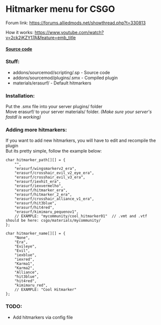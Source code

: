 # Hitmarker menu for CSGO

Forum link: https://forums.alliedmods.net/showthread.php?t=330813 <br>

How it works: https://www.youtube.com/watch?v=2ck2jKZY17A&feature=emb_title <br>

#### <a href="https://github.com/awyxx/hitmarker-menu/blob/main/addons/sourcemod/scripting/hitmarker_menu_roby.sp"> Source code </a>

### Stuff:
* addons/sourcemod/scripting/.sp - Source code <br>
* addons/sourcemod/plugins/.smx - Compiled plugin<br>
* materials/erasurf/ - Default hitmarkers <br>

### Installation:
Put the .smx file into your server plugins/ folder <br>
Move erasurf/ to your server materials/ folder. *(Make sure your server's fastdl is working)* <br>

### Adding more hitmarkers:
If you want to add new hitmarkers, you will have to edit and recompile the plugin <br>
But its pretty simple, follow the example below:
```
char hitmarker_path[][] = {
    "",
    "erasurf/wingsmarkerv2_era",
    "erasurf/crosshair_evil_v2_eye_era",
    "erasurf/crosshair_evil_v3_era",
    "erasurf/iexhit_era",
    "erasurf/iexvermelho",
    "erasurf/hitmarker_era",
    "erasurf/hitmarker_2_era",
    "erasurf/crosshair_alliance_v1_era",
    "erasurf/hit3blue",
    "erasurf/hit4red",
    "erasurf/kimimaru_pequenov1",
    // EXAMPLE: "mycommunity/cool_hitmarker01"	// .vmt and .vtf should be here: csgo/materials/mycommunity/
};

char hitmarker_name[][] = {
    "None",
    "Era",
    "Evileye",
    "Evil",
    "iexblue",
    "iexred",
    "Karma1",
    "Karma2",
    "Alliance",
    "hit3blue",
    "hit4red",
    "kimimaru_red",
    // EXAMPLE: "Cool Hitmarker"
};
```

### TODO:
* Add hitmarkers via config file
